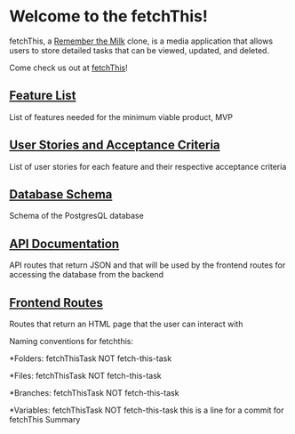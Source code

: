 # **Welcome to the fetchThis!**

fetchThis, a [Remember the Milk](https://rememberthemilk.com/) clone, is a media application that allows users to store detailed tasks that can be viewed, updated, and deleted.

Come check us out at [fetchThis](http://fetchthis.herokuapp.com/)!

## [**Feature List**](https://github.com/ebtayara/fetchThis/wiki/MVP-Feature-List)

List of features needed for the minimum viable product, MVP

## [**User Stories and Acceptance Criteria**](https://github.com/ebtayara/fetchThis/wiki/User-Stories)

List of user stories for each feature and their respective acceptance criteria

## [**Database Schema**](https://github.com/ebtayara/fetchThis/wiki/Database-Schema)

Schema of the PostgresQL database

## [**API Documentation**](https://github.com/ebtayara/fetchThis/wiki/API-Documentation)

API routes that return JSON and that will be used by the frontend routes for accessing the database from the backend

## [**Frontend Routes**](https://github.com/ebtayara/fetchThis/wiki/Frontend-Routes)

Routes that return an HTML page that the user can interact with

Naming conventions for fetchthis:

*Folders:       fetchThisTask    NOT      fetch-this-task

*Files:         fetchThisTask    NOT      fetch-this-task

*Branches:     fetchThisTask    NOT      fetch-this-task

*Variables:     fetchThisTask    NOT      fetch-this-task
this is a line for a commit for fetchThis Summary

